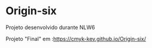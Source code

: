 # Origin-six
Projeto desenvolvido durante NLW6


Projeto "Final" em :https://cmyk-kev.github.io/Origin-six/
